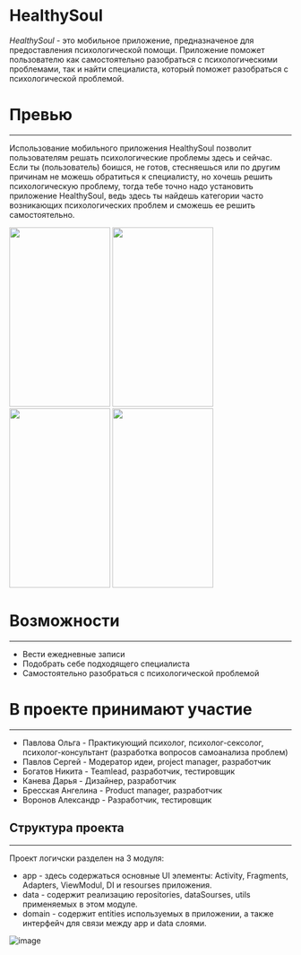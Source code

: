 # HealthySoul

  *HealthySoul* - это мобильное приложение, предназначеное для предоставления психологической помощи. 
Приложение поможет пользователю как самостоятельно разобраться с психологическими проблемами, так и найти специалиста, который поможет разобраться с психологической проблемой.

# Превью
----
  Использование мобильного приложения HealthySoul позволит пользователям решать психологические проблемы здесь и сейчас. Если ты (пользователь) боишся, не готов, стесняешься или по другим причинам не можешь обратиться к специалисту, но хочешь решить психологическую проблему, тогда тебе точно надо установить приложение HealthySoul, ведь здесь ты найдешь категории часто возникающих психологических проблем и сможешь ее решить самостоятельно.
  
<img src="https://user-images.githubusercontent.com/82917171/208307185-3d9e4f04-11b9-414f-80ec-90703f042bdc.png" width="180" height="320"/>   <img src="https://user-images.githubusercontent.com/82917171/208307189-fad72ef7-60aa-4a85-9b8f-8eef51552ff7.png" width="180" height="320"/>   <img src="https://user-images.githubusercontent.com/82917171/208307193-05d6b85b-d3eb-482f-bb3c-20fb6ee4b585.png" width="180" height="320"/>   <img src="https://user-images.githubusercontent.com/82917171/208307201-6bdfadba-c50d-498e-820f-1982aedf0060.png" width="180" height="320"/> 

# Возможности
----
- Вести ежедневные записи
- Подобрать себе подходящего специалиста
- Самостоятельно разобраться с психологической проблемой

# В проекте принимают участие
_____
- Павлова Ольга - Практикующий психолог, психолог-сексолог, психолог-консультант (разработка вопросов самоанализа проблем)
- Павлов Сергей - Модератор идеи, project manager, разработчик
- Богатов Никита - Teamlead, разработчик, тестировщик
- Канева Дарья - Дизайнер, разработчик
- Бресская Ангелина - Product manager, разработчик
- Воронов Александр - Разработчик, тестировщик


## Структура проекта
____
Проект логичски разделен на 3 модуля:
- app - здесь содержаться основные UI элементы: Activity, Fragments, Adapters, ViewModul, DI и resourses приложения.
- data - содержит реализацию repositories, dataSourses, utils применяемых в этом модуле.
- domain - содержит entities используемых в приложении, а также интерфейч для связи между app и data слоями.

![image](https://user-images.githubusercontent.com/82917171/208307057-3488519b-948c-4b02-865e-49ac8517fb89.png)

